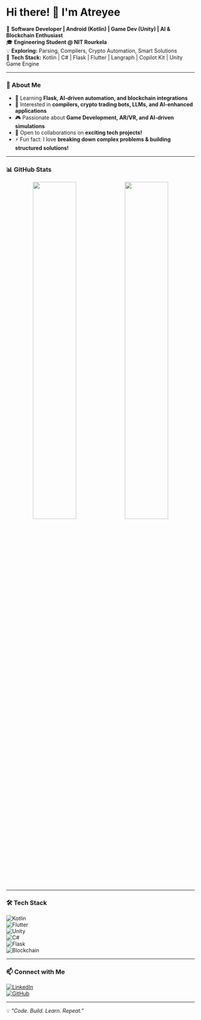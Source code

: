 # Hi there! 👋 I'm Atreyee

🚀 **Software Developer | Android (Kotlin) | Game Dev (Unity) | AI & Blockchain Enthusiast**  
🎓 **Engineering Student @ NIT Rourkela**  
💡 **Exploring:** Parsing, Compilers, Crypto Automation, Smart Solutions  
🔧 **Tech Stack:** Kotlin | C# | Flask | Flutter | Langraph | Copilot Kit | Unity Game Engine  

---

### 📌 About Me  
- 🌱 Learning **Flask, AI-driven automation, and blockchain integrations**  
- 🎯 Interested in **compilers, crypto trading bots, LLMs, and AI-enhanced applications**  
- 🎮 Passionate about **Game Development, AR/VR, and AI-driven simulations**  
- 🤝 Open to collaborations on **exciting tech projects!**  
- ⚡ Fun fact: I love **breaking down complex problems & building structured solutions!**  

---

### 📊 GitHub Stats  
<div align="center">
  <img src="https://github-readme-stats.vercel.app/api?username=River-unknown&show_icons=true&theme=radical" width="48%" />
  <img src="https://github-readme-streak-stats.herokuapp.com/?user=River-unknown&theme=radical" width="48%" />
</div>

---

### 🛠️ Tech Stack  
![Kotlin](https://img.shields.io/badge/Kotlin-0095D5?style=for-the-badge&logo=kotlin&logoColor=white)  
![Flutter](https://img.shields.io/badge/Flutter-02569B?style=for-the-badge&logo=flutter&logoColor=white)  
![Unity](https://img.shields.io/badge/Unity-000000?style=for-the-badge&logo=unity&logoColor=white)  
![C#](https://img.shields.io/badge/C%23-239120?style=for-the-badge&logo=csharp&logoColor=white)  
![Flask](https://img.shields.io/badge/Flask-000000?style=for-the-badge&logo=flask&logoColor=white)  
![Blockchain](https://img.shields.io/badge/Blockchain-3C3C3D?style=for-the-badge&logo=ethereum&logoColor=white)  

---

### 📫 Connect with Me  
[![LinkedIn](https://img.shields.io/badge/LinkedIn-%230077B5.svg?style=for-the-badge&logo=linkedin&logoColor=white)](https://linkedin.com/in/riveratreyee)  
[![GitHub](https://img.shields.io/badge/GitHub-%23121011.svg?style=for-the-badge&logo=github&logoColor=white)](https://github.com/River-unknown)  

---

💡 _"Code. Build. Learn. Repeat."_  
